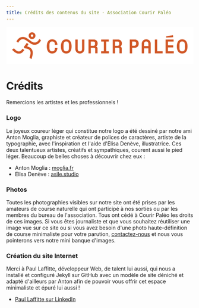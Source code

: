 ```yaml
---
title: Crédits des contenus du site - Association Courir Paléo
---
```

![Courir Paleo](/assets/images/Logo-Courir-Paleo-long-blanc-1200px.png)
# Crédits

Remercions les artistes et les professionnels&nbsp;!

### Logo
Le joyeux coureur léger qui constitue notre logo a été dessiné par notre ami Anton Moglia, graphiste et créateur de polices de caractères, artiste de la typographie, avec l'inspiration et l'aide d'Elisa Denève, illustratrice. Ces deux talentueux artistes, créatifs et sympathiques, courent aussi le pied léger.
Beaucoup de belles choses à découvrir chez eux&nbsp;:
- Anton Moglia : [moglia.fr](http://moglia.fr)
- Elisa Denève : [asile.studio](http://asile.studio)

### Photos
Toutes les photographies visibles sur notre site ont été prises par les amateurs de course naturelle qui ont participé à nos sorties ou par les membres du bureau de l'association. Tous ont cédé à Courir Paléo les droits de ces images.
Si vous êtes journaliste et que vous souhaitez réutiliser une image vue sur ce site ou si vous avez besoin d'une photo haute-définition de course minimaliste pour votre parution, [contactez-nous](/contact) et nous vous pointerons vers notre mini banque d'images.

### Création du site Internet
Merci à Paul Laffitte, développeur Web, de talent lui aussi, qui nous a installé et configuré Jekyll sur GitHub avec un modèle de site déniché et adapté d'ailleurs par Anton afin de pouvoir vous offrir cet espace minimaliste et épuré lui aussi&nbsp;!
- [Paul Laffitte sur LinkedIn](https://fr.linkedin.com/in/paul-laffitte)

